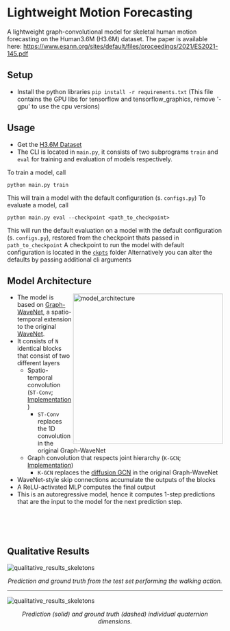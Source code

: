 # Lightweight Motion Forecasting
A lightweight graph-convolutional model for skeletal human motion forecasting on the Human3.6M (H3.6M) dataset.
The paper is available here: https://www.esann.org/sites/default/files/proceedings/2021/ES2021-145.pdf

## Setup

* Install the python libraries ```pip install -r requirements.txt``` (This file contains the GPU libs for tensorflow and tensorflow_graphics, remove '-gpu' to use the cpu versions)

## Usage

* Get the [H3.6M Dataset](http://vision.imar.ro/human3.6m/description.php)
* The CLI is located in ```main.py```, it consists of two subprograms ```train``` and ```eval``` for training and evaluation of models respectively.

To train a model, call 
```
python main.py train
```
This will train a model with the default configuration (s. ```configs.py```)
To evaluate a model, call 
```
python main.py eval --checkpoint <path_to_checkpoint>
```
This will run the default evaluation on a model with the default configuration (s. ```configs.py```), restored from the checkpoint thats passed in ```path_to_checkpoint```
A checkpoint to run the model with default configuration is located in the [```ckpts```](https://github.com/LucaHermes/lightweight-motion-forecasting/tree/main/ckpts/epoch_3000_joint_level_enc_forecasting/20210516-032909) folder
Alternatively you can alter the defaults by passing additional cli arguments

## Model Architecture
<img alt="model_architecture" src="https://user-images.githubusercontent.com/30961397/136161910-c6018219-7ae3-4dc0-9fb7-5a5c1a93c0ab.png" width="350" align="right">

* The model is based on [Graph-WaveNet](https://arxiv.org/abs/1906.00121), a spatio-temporal extension to the original [WaveNet](https://arxiv.org/abs/1609.03499). 
* It consists of ```N``` identical blocks that consist of two different layers
   * Spatio-temporal convolution (```ST-Conv```; [Implementation](https://github.com/LucaHermes/lightweight-motion-forecasting/blob/2a7a736078b252f27cf4781cddd589d93cae7fd6/models/encoders.py#L7))
      * ```ST-Conv``` replaces the 1D convolution in the original Graph-WaveNet
   * Graph convolution that respects joint hierarchy (```K-GCN```; [Implementation](https://github.com/LucaHermes/lightweight-motion-forecasting/blob/2a7a736078b252f27cf4781cddd589d93cae7fd6/models/gcn.py#L8))
      * ```K-GCN``` replaces the [diffusion GCN](https://proceedings.neurips.cc/paper/2019/file/23c894276a2c5a16470e6a31f4618d73-Paper.pdf) in the original Graph-WaveNet
* WaveNet-style skip connections accumulate the outputs of the blocks
* A ReLU-activated MLP computes the final output
* This is an autoregressive model, hence it computes 1-step predictions that are the input to the model for the next prediction step.  

<br><br><br>

## Qualitative Results
![qualitative_results_skeletons](https://user-images.githubusercontent.com/30961397/136162669-b868300b-bde7-4a13-9e59-b7b5e22b582d.png)
<i><p align="center">Prediction and ground truth from the test set performing the walking action.</p></i>

***
![qualitative_results_skeletons](https://user-images.githubusercontent.com/30961397/136162242-7f4e20f1-8f92-4ca4-960a-164cfd8daa99.png)
<i><p align="center">Prediction (solid) and ground truth (dashed) individual quaternion dimensions.</p></i>
